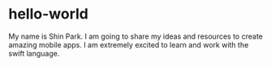 # hello-world
My name is Shin Park.  I am going to share my ideas and resources to create amazing mobile apps.
I am extremely excited to learn and work with the swift language.
